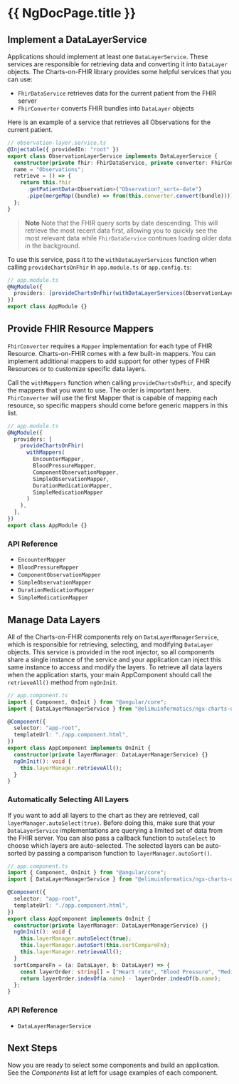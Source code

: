 # {{ NgDocPage.title }}

## Implement a DataLayerService

Applications should implement at least one `DataLayerService`.
These services are responsible for retrieving data and converting it into `DataLayer` objects.
The Charts-on-FHIR library provides some helpful services that you can use:

- `FhirDataService` retrieves data for the current patient from the FHIR server
- `FhirConverter` converts FHIR bundles into `DataLayer` objects

Here is an example of a service that retrieves all Observations for the current patient.

```ts
// observation-layer.service.ts
@Injectable({ providedIn: "root" })
export class ObservationLayerService implements DataLayerService {
  constructor(private fhir: FhirDataService, private converter: FhirConverter) {}
  name = "Observations";
  retrieve = () => {
    return this.fhir
      .getPatientData<Observation>("Observation?_sort=-date")
      .pipe(mergeMap((bundle) => from(this.converter.convert(bundle))));
  };
}
```

> **Note**
> Note that the FHIR query sorts by date descending. This will retrieve the most recent data first, allowing you to quickly see the most relevant data while `FhirDataService` continues loading older data in the background.

To use this service, pass it to the `withDataLayerServices` function when calling `provideChartsOnFhir` in `app.module.ts` or `app.config.ts`:

```ts
// app.module.ts
@NgModule({
  providers: [provideChartsOnFhir(withDataLayerServices(ObservationLayerService))],
})
export class AppModule {}
```

## Provide FHIR Resource Mappers

`FhirConverter` requires a `Mapper` implementation for each type of FHIR Resource.
Charts-on-FHIR comes with a few built-in mappers.
You can implement additional mappers to add support for other types of FHIR Resources or to customize specific data layers.

Call the `withMappers` function when calling `provideChartsOnFhir`, and specify the mappers that you want to use. The order is important here. `FhirConverter` will use the first Mapper that is capable of mapping each resource, so specific mappers should come before generic mappers in this list.

```ts
// app.module.ts
@NgModule({
  providers: [
    provideChartsOnFhir(
      withMappers(
        EncounterMapper,
        BloodPressureMapper,
        ComponentObservationMapper,
        SimpleObservationMapper,
        DurationMedicationMapper,
        SimpleMedicationMapper
      )
    ),
  ],
})
export class AppModule {}
```

### API Reference

- `EncounterMapper`
- `BloodPressureMapper`
- `ComponentObservationMapper`
- `SimpleObservationMapper`
- `DurationMedicationMapper`
- `SimpleMedicationMapper`

## Manage Data Layers

All of the Charts-on-FHIR components rely on `DataLayerManagerService`, which is responsible for retrieving, selecting, and modifying `DataLayer` objects. This service is provided in the root injector, so all components share a single instance of the service and your application can inject this same instance to access and modify the layers. To retrieve all data layers when the application starts, your main AppComponent should call the `retrieveAll()` method from `ngOnInit`.

```ts
// app.component.ts
import { Component, OnInit } from "@angular/core";
import { DataLayerManagerService } from "@elimuinformatics/ngx-charts-on-fhir";

@Component({
  selector: "app-root",
  templateUrl: "./app.component.html",
})
export class AppComponent implements OnInit {
  constructor(private layerManager: DataLayerManagerService) {}
  ngOnInit(): void {
    this.layerManager.retrieveAll();
  }
}
```

### Automatically Selecting All Layers

If you want to add all layers to the chart as they are retrieved, call `layerManager.autoSelect(true)`. Before doing this, make sure that your `DataLayerService` implementations are querying a limited set of data from the FHIR server. You can also pass a callback function to `autoSelect` to choose which layers are auto-selected. The selected layers can be auto-sorted by passing a comparison function to `layerManager.autoSort()`.

```ts
// app.component.ts
import { Component, OnInit } from "@angular/core";
import { DataLayerManagerService } from "@elimuinformatics/ngx-charts-on-fhir";

@Component({
  selector: "app-root",
  templateUrl: "./app.component.html",
})
export class AppComponent implements OnInit {
  constructor(private layerManager: DataLayerManagerService) {}
  ngOnInit(): void {
    this.layerManager.autoSelect(true);
    this.layerManager.autoSort(this.sortCompareFn);
    this.layerManager.retrieveAll();
  }
  sortCompareFn = (a: DataLayer, b: DataLayer) => {
    const layerOrder: string[] = ["Heart rate", "Blood Pressure", "Medications"];
    return layerOrder.indexOf(a.name) - layerOrder.indexOf(b.name);
  };
}
```

### API Reference

- `DataLayerManagerService`

## Next Steps

Now you are ready to select some components and build an application. See the _Components_ list at left for usage examples of each component.
